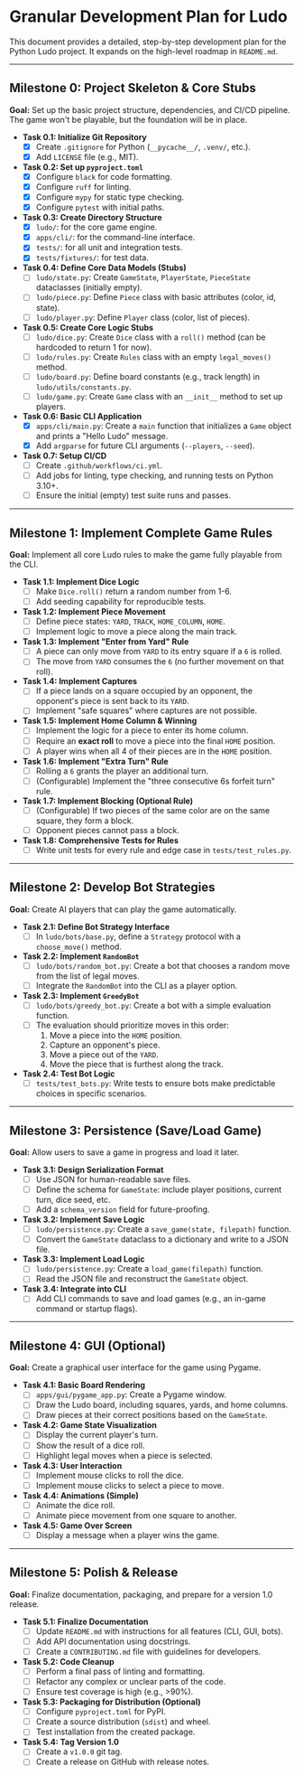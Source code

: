 # Granular Development Plan for Ludo

This document provides a detailed, step-by-step development plan for the Python Ludo project. It expands on the high-level roadmap in `README.md`.

---

## Milestone 0: Project Skeleton & Core Stubs

**Goal:** Set up the basic project structure, dependencies, and CI/CD pipeline. The game won't be playable, but the foundation will be in place.

-   **Task 0.1: Initialize Git Repository**
    -   [x] Create `.gitignore` for Python (`__pycache__/`, `.venv/`, etc.).
    -   [x] Add `LICENSE` file (e.g., MIT).
-   **Task 0.2: Set up `pyproject.toml`**
    -   [x] Configure `black` for code formatting.
    -   [x] Configure `ruff` for linting.
    -   [x] Configure `mypy` for static type checking.
    -   [x] Configure `pytest` with initial paths.
-   **Task 0.3: Create Directory Structure**
    -   [x] `ludo/`: for the core game engine.
    -   [x] `apps/cli/`: for the command-line interface.
    -   [x] `tests/`: for all unit and integration tests.
    -   [x] `tests/fixtures/`: for test data.
-   **Task 0.4: Define Core Data Models (Stubs)**
    -   [ ] `ludo/state.py`: Create `GameState`, `PlayerState`, `PieceState` dataclasses (initially empty).
    -   [ ] `ludo/piece.py`: Define `Piece` class with basic attributes (color, id, state).
    -   [ ] `ludo/player.py`: Define `Player` class (color, list of pieces).
-   **Task 0.5: Create Core Logic Stubs**
    -   [ ] `ludo/dice.py`: Create `Dice` class with a `roll()` method (can be hardcoded to return 1 for now).
    -   [ ] `ludo/rules.py`: Create `Rules` class with an empty `legal_moves()` method.
    -   [ ] `ludo/board.py`: Define board constants (e.g., track length) in `ludo/utils/constants.py`.
    -   [ ] `ludo/game.py`: Create `Game` class with an `__init__` method to set up players.
-   **Task 0.6: Basic CLI Application**
    -   [x] `apps/cli/main.py`: Create a `main` function that initializes a `Game` object and prints a "Hello Ludo" message.
    -   [x] Add `argparse` for future CLI arguments (`--players`, `--seed`).
-   **Task 0.7: Setup CI/CD**
    -   [ ] Create `.github/workflows/ci.yml`.
    -   [ ] Add jobs for linting, type checking, and running tests on Python 3.10+.
    -   [ ] Ensure the initial (empty) test suite runs and passes.

---

## Milestone 1: Implement Complete Game Rules

**Goal:** Implement all core Ludo rules to make the game fully playable from the CLI.

-   **Task 1.1: Implement Dice Logic**
    -   [ ] Make `Dice.roll()` return a random number from 1-6.
    -   [ ] Add seeding capability for reproducible tests.
-   **Task 1.2: Implement Piece Movement**
    -   [ ] Define piece states: `YARD`, `TRACK`, `HOME_COLUMN`, `HOME`.
    -   [ ] Implement logic to move a piece along the main track.
-   **Task 1.3: Implement "Enter from Yard" Rule**
    -   [ ] A piece can only move from `YARD` to its entry square if a `6` is rolled.
    -   [ ] The move from `YARD` consumes the `6` (no further movement on that roll).
-   **Task 1.4: Implement Captures**
    -   [ ] If a piece lands on a square occupied by an opponent, the opponent's piece is sent back to its `YARD`.
    -   [ ] Implement "safe squares" where captures are not possible.
-   **Task 1.5: Implement Home Column & Winning**
    -   [ ] Implement the logic for a piece to enter its home column.
    -   [ ] Require an **exact roll** to move a piece into the final `HOME` position.
    -   [ ] A player wins when all 4 of their pieces are in the `HOME` position.
-   **Task 1.6: Implement "Extra Turn" Rule**
    -   [ ] Rolling a `6` grants the player an additional turn.
    -   [ ] (Configurable) Implement the "three consecutive 6s forfeit turn" rule.
-   **Task 1.7: Implement Blocking (Optional Rule)**
    -   [ ] (Configurable) If two pieces of the same color are on the same square, they form a block.
    -   [ ] Opponent pieces cannot pass a block.
-   **Task 1.8: Comprehensive Tests for Rules**
    -   [ ] Write unit tests for every rule and edge case in `tests/test_rules.py`.

---

## Milestone 2: Develop Bot Strategies

**Goal:** Create AI players that can play the game automatically.

-   **Task 2.1: Define Bot Strategy Interface**
    -   [ ] In `ludo/bots/base.py`, define a `Strategy` protocol with a `choose_move()` method.
-   **Task 2.2: Implement `RandomBot`**
    -   [ ] `ludo/bots/random_bot.py`: Create a bot that chooses a random move from the list of legal moves.
    -   [ ] Integrate the `RandomBot` into the CLI as a player option.
-   **Task 2.3: Implement `GreedyBot`**
    -   [ ] `ludo/bots/greedy_bot.py`: Create a bot with a simple evaluation function.
    -   [ ] The evaluation should prioritize moves in this order:
        1.  Move a piece into the `HOME` position.
        2.  Capture an opponent's piece.
        3.  Move a piece out of the `YARD`.
        4.  Move the piece that is furthest along the track.
-   **Task 2.4: Test Bot Logic**
    -   [ ] `tests/test_bots.py`: Write tests to ensure bots make predictable choices in specific scenarios.

---

## Milestone 3: Persistence (Save/Load Game)

**Goal:** Allow users to save a game in progress and load it later.

-   **Task 3.1: Design Serialization Format**
    -   [ ] Use JSON for human-readable save files.
    -   [ ] Define the schema for `GameState`: include player positions, current turn, dice seed, etc.
    -   [ ] Add a `schema_version` field for future-proofing.
-   **Task 3.2: Implement Save Logic**
    -   [ ] `ludo/persistence.py`: Create a `save_game(state, filepath)` function.
    -   [ ] Convert the `GameState` dataclass to a dictionary and write to a JSON file.
-   **Task 3.3: Implement Load Logic**
    -   [ ] `ludo/persistence.py`: Create a `load_game(filepath)` function.
    -   [ ] Read the JSON file and reconstruct the `GameState` object.
-   **Task 3.4: Integrate into CLI**
    -   [ ] Add CLI commands to save and load games (e.g., an in-game command or startup flags).

---

## Milestone 4: GUI (Optional)

**Goal:** Create a graphical user interface for the game using Pygame.

-   **Task 4.1: Basic Board Rendering**
    -   [ ] `apps/gui/pygame_app.py`: Create a Pygame window.
    -   [ ] Draw the Ludo board, including squares, yards, and home columns.
    -   [ ] Draw pieces at their correct positions based on the `GameState`.
-   **Task 4.2: Game State Visualization**
    -   [ ] Display the current player's turn.
    -   [ ] Show the result of a dice roll.
    -   [ ] Highlight legal moves when a piece is selected.
-   **Task 4.3: User Interaction**
    -   [ ] Implement mouse clicks to roll the dice.
    -   [ ] Implement mouse clicks to select a piece to move.
-   **Task 4.4: Animations (Simple)**
    -   [ ] Animate the dice roll.
    -   [ ] Animate piece movement from one square to another.
-   **Task 4.5: Game Over Screen**
    -   [ ] Display a message when a player wins the game.

---

## Milestone 5: Polish & Release

**Goal:** Finalize documentation, packaging, and prepare for a version 1.0 release.

-   **Task 5.1: Finalize Documentation**
    -   [ ] Update `README.md` with instructions for all features (CLI, GUI, bots).
    -   [ ] Add API documentation using docstrings.
    -   [ ] Create a `CONTRIBUTING.md` file with guidelines for developers.
-   **Task 5.2: Code Cleanup**
    -   [ ] Perform a final pass of linting and formatting.
    -   [ ] Refactor any complex or unclear parts of the code.
    -   [ ] Ensure test coverage is high (e.g., >90%).
-   **Task 5.3: Packaging for Distribution (Optional)**
    -   [ ] Configure `pyproject.toml` for PyPI.
    -   [ ] Create a source distribution (`sdist`) and wheel.
    -   [ ] Test installation from the created package.
-   **Task 5.4: Tag Version 1.0**
    -   [ ] Create a `v1.0.0` git tag.
    -   [ ] Create a release on GitHub with release notes.
